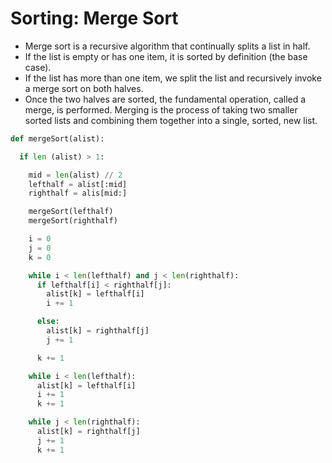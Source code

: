 # Sorting: Merge Sort

- Merge sort is a recursive algorithm that continually splits a list in half.
- If the list is empty or has one item, it is sorted by definition (the base case).
- If the list has more than one item, we split the list and recursively invoke a merge sort on both halves.
- Once the two halves are sorted, the fundamental operation, called a merge, is performed. Merging is the process of taking two smaller sorted lists and combining them together into a single, sorted, new list.

```python
def mergeSort(alist):

  if len (alist) > 1:

    mid = len(alist) // 2
    lefthalf = alist[:mid]
    righthalf = alis[mid:]

    mergeSort(lefthalf)
    mergeSort(righthalf)

    i = 0
    j = 0
    k = 0

    while i < len(lefthalf) and j < len(righthalf):
      if lefthalf[i] < righthalf[j]:
        alist[k] = lefthalf[i]
        i += 1

      else:
        alist[k] = righthalf[j]
        j += 1

      k += 1

    while i < len(lefthalf):
      alist[k] = lefthalf[i]
      i += 1
      k += 1

    while j < len(righthalf):
      alist[k] = righthalf[j]
      j += 1
      k += 1


```

